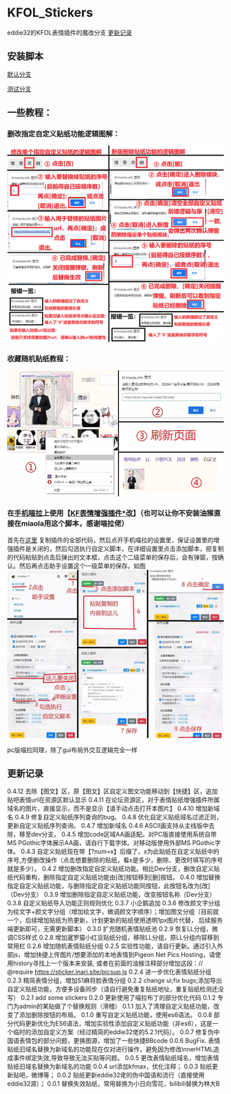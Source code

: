 # KFOL_Stickers

eddie32的KFOL表情插件的魔改分支   [更新记录](https://github.com/HazukiKaguya/KFOL_Stickers/blob/master/changelog.txt)

## 安装脚本

[默认分支](https://github.com/HazukiKaguya/KFOL_Stickers/raw/master/es6_KfStickers.user.js)

[测试分支](https://github.com/HazukiKaguya/KFOL_Stickers/raw/Dev/es6_KfStickers.user.js)


## 一些教程：

### 删改指定自定义贴纸功能逻辑图解：
![avatar](/img/update042.png)

### 收藏随机贴纸教程：
![avatar](/img/st026.webp)

### 在[手机喵拉](https://m.miaola.info)上使用【[KF表情增强插件*改](https://github.com/HazukiKaguya/KFOL_Stickers)】（也可以让你不安装油猴直接在miaola用这个脚本，感谢喵拉佬）

首先在[这里](https://github.com/HazukiKaguya/KFOL_Stickers/blob/master/es6_KfStickers.user.js) 复制插件的全部代码，然后点开手机喵拉的设置里，保证设置里的增强插件是关闭的，然后勾选执行自定义脚本，在详细设置里点击添加脚本，把复制的代码粘贴到点击后弹出的文本框，点击这个二级菜单的保存后，会有弹窗，按确认。然后再点击助手设置这个一级菜单的保存。如图
![avatar](/img/mbst.webp)

pc版喵拉同理，除了gui布局外交互逻辑完全一样

## 更新记录
0.4.12  去除【图文】区，原【图文】区自定义图文功能移动到【快捷】区，追加贴吧表情url在资源区默认显示
0.4.11  在论坛资源区，对于表情贴纸增强插件所属域名的图片，直接显示，而不是显示【请手动点击打开本图片】
0.4.10  增加新域名
0.4.9   修复自定义贴纸序列查询的bug。
0.4.8   优化自定义贴纸域名过滤正则，更新自定义贴纸序列查询。
0.4.7   增加新域名
0.4.6   ASCII画支持从主线版中去除，移至dev分支。
0.4.5   增加code区域AA画适配。对PC版直接使用系统自带MS PGothic字体展示AA画，请自行下载字体。对移动版使用外部MS PGothic字体。
0.4.3   自定义贴纸现在带【?num=x】后缀了，x为此贴纸在自定义贴纸中的序号,方便删改操作（点击想要删除的贴纸，看x是多少，删除、更改时填写的序号就是多少）。
0.4.2   增加删改指定自定义贴纸功能。相比Dev分支，删改自定义贴纸代码重构，删除指定自定义贴纸功能由[改]按钮移到[删]按钮。
0.4.0   增加替换指定自定义贴纸功能，与删除指定自定义贴纸功能同按钮，此按钮名改为[改]（Dev分支）
0.3.9   增加删除指定自定义贴纸功能，改变按钮名称（Dev分支）
0.3.8   自定义贴纸导入功能正则规则优化
0.3.7   小企鹅追加
0.3.6   修改颜文字分组为绘文字+颜文字分组（增加绘文字，微调颜文字顺序）；增加图文分组（目前就一个，后续增加贴纸为热更新，计划更新的贴纸使用透明1px图片代替，
        后续服务端更新即可，无需更新脚本）
0.3.0   扩充随机表情贴纸池
0.2.9   恢复LL分组，微调CSS样式
0.2.8   增加暹罗猫小红豆贴纸分组，移除LL分组，原LL分组内容移到常用栏
0.2.6   增加随机表情贴纸分组
0.2.5   实验性功能，请自行更新。通过引入外部js，增加快捷上传图片/想要添加的本地表情到Pigeon Net Pics Hosting，请使用history寻找上一个版本来安装,
        或者在前面的油猴注释部分增加这段：// @require     https://sticker.inari.site/picsup.js
0.2.4   进一步优化表情贴纸分组
0.2.3   精简表情分组，增加S1麻将脸表情分组
0.2.2   change ui;fix bugs;添加导出自定义贴纸功能，方便多设备同步（请自行避免重复贴纸地址，重复贴纸检测还没写）
0.2.1   add some stickers
0.2.0   更新使用了喵拉布丁的部分优化代码
0.1.2   专门为admin的某贴做了个替换规则（滑稽）
0.1.1   加入了清理自定义贴纸功能，改变了添加删除按钮的布局。
0.1.0   重写自定义贴纸功能，使用es6语法。
0.0.8   部分代码更新优化为ES6语法，增加实验性添加自定义贴纸功能（非es6），这是一个临时的添加自定义方案（经过精简的eddie32佬的5.2.1代码）。
0.0.7   修复伪中国语表情包的部分问题，更换图源，增加了一些快捷BBcode
0.0.6   BugFix. 表情贴纸旧域名替换为新域名的功能现在仅对<img>进行操作，避免因为修改innerHTML造成事件绑定失效,导致导致无法买贴等问题。
0.0.5   更改表情贴纸域名，增加表情贴纸旧域名替换为新域名的功能
0.0.4   url添加kfmax，优化注释；
0.0.3   贴纸更新贴吧，微博等；
0.0.2   贴纸更新eddie32佬的伪中国语和流行（直接使用eddie32源）；
0.0.1   替换失效贴纸，常用替换为小日向雪花，bilibili替换为林大B
